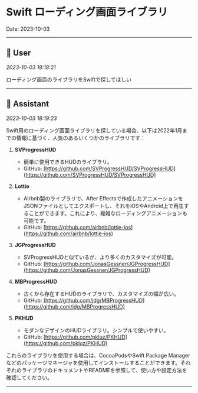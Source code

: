 # Swift ローディング画面ライブラリ

Date: 2023-10-03

---

## 👤 User
*2023-10-03 18:18:21*

ローディング画面のライブラリをSwiftで探してほしい

---

## 🤖 Assistant
*2023-10-03 18:19:23*

Swift用のローディング画面ライブラリを探している場合、以下は2022年1月までの情報に基づく、人気のあるいくつかのライブラリです：

1. **SVProgressHUD**
    - 簡単に使用できるHUDのライブラリ。
    - GitHub: [https://github.com/SVProgressHUD/SVProgressHUD](https://github.com/SVProgressHUD/SVProgressHUD)

2. **Lottie**
    - Airbnb製のライブラリで、After Effectsで作成したアニメーションをJSONファイルとしてエクスポートし、それをiOSやAndroid上で再生することができます。これにより、複雑なローディングアニメーションも可能です。
    - GitHub: [https://github.com/airbnb/lottie-ios](https://github.com/airbnb/lottie-ios)

3. **JGProgressHUD**
    - SVProgressHUDと似ているが、より多くのカスタマイズが可能。
    - GitHub: [https://github.com/JonasGessner/JGProgressHUD](https://github.com/JonasGessner/JGProgressHUD)

4. **MBProgressHUD**
    - 古くから存在するHUDのライブラリで、カスタマイズの幅が広い。
    - GitHub: [https://github.com/jdg/MBProgressHUD](https://github.com/jdg/MBProgressHUD)

5. **PKHUD**
    - モダンなデザインのHUDライブラリ。シンプルで使いやすい。
    - GitHub: [https://github.com/pkluz/PKHUD](https://github.com/pkluz/PKHUD)

これらのライブラリを使用する場合は、CocoaPodsやSwift Package Managerなどのパッケージマネージャを使用してインストールすることができます。それぞれのライブラリのドキュメントやREADMEを参照して、使い方や設定方法を確認してください。

---
